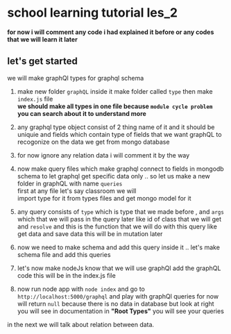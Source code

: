 # school learning tutorial les_2
**for now i will comment any code i had explained it before or any codes that we will learn it later**



## let's get started
we will make graphQl types for graphql schema

1) make new folder `graphQL` inside it make folder called `type` then make `index.js` file<br> **we should make all types in one file because `module cycle problem ` you can search about it to understand more**

2) any graphql type object consist of 2 thing 
name of it and it should be uniquie and fields which contain type of fields that we want graphQL to recogonize on the data we get from mongo database

3) for now ignore any relation data i will comment it by the way

4) now make query files which make graphql connect to fields in mongodb schema to let graphql get specific data only .. so let us make a new folder in graphQL with name `queries` <br>
first at any file let's say classroom we will <br> import type for it from types files and get mongo model for it

5) any query consists of `type` which is type that we made before , and `args` which that we will pass in the query later like id of class that we will get and `resolve` and this is the function that we will do with this query like get data and save data this will be in mutation later

6) now we need to make schema and add this query inside it .. let's make schema file and add this queries 

7) let's now make nodeJs know that we will use graphQl add the graphQL code this will be in the index.js file

8) now run node app with `node index` and go to ` http://localhost:5000/graphql` and play with graphQl queries for now will return `null` because there is no data in database but look at right you will see in documentation in **"Root Types"** you will see your queries 

in the next we will talk about relation between data.

 


